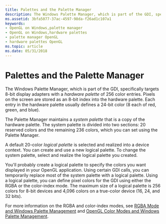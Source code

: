 ```yaml
---
title: Palettes and the Palette Manager
description: The Windows Palette Manager, which is part of the GDI, specifically targets 8-bit display adapters with a hardware palette of 256 color entries.
ms.assetid: 3bfa5077-37ac-4597-98da-f26ad1c107a1
keywords:
- OpenGL on Windows,palette manager
- OpenGL on Windows,hardware palettes
- palette manager OpenGL
- hardware palettes OpenGL
ms.topic: article
ms.date: 05/31/2018
---
```


# Palettes and the Palette Manager

The Windows Palette Manager, which is part of the GDI, specifically targets 8-bit display adapters with a *hardware palette* of 256 color entries. Pixels on the screen are stored as an 8-bit index into the hardware palette. Each entry in the hardware palette usually defines a 24-bit color (8 each of red, green, and blue).

The Palette Manager maintains a *system palette* that is a copy of the hardware palette. The system palette is divided into two sections: 20 reserved colors and the remaining 236 colors, which you can set using the Palette Manager.

A default 20-color *logical palette* is selected and realized into a device context. You can create and use a new logical palette. To change the system palette, select and realize the logical palette you created.

You'll probably create a logical palette to specify the colors you want displayed in your OpenGL application. Using certain GDI calls, you can temporarily replace most of the system palette with a logical palette. Using a logical palette, you can define pixel colors for the GDI using either the RGBA or the color-index mode. The maximum size of a logical palette is 256 colors for 8-bit devices and 4,096 colors on a true-color device (16, 24, and 32 bits).

For more information on the RGBA and color-index modes, see [RGBA Mode and Windows Palette Management](rgba-mode-and-windows-palette-management.md) and [OpenGL Color Modes and Windows Palette Management](opengl-color-modes-and-windows-palette-management.md).

 

 




